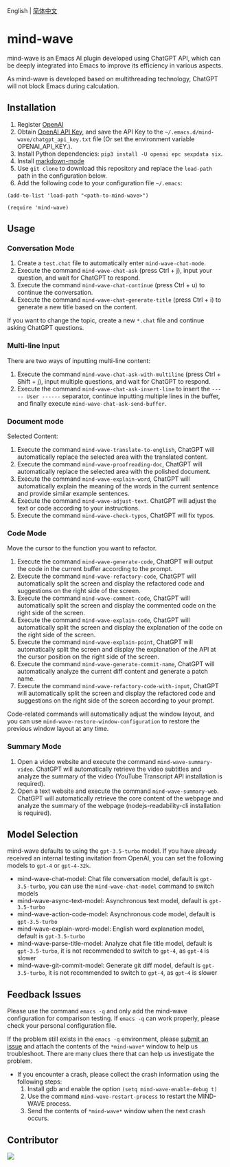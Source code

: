 English | [简体中文](./README.zh-CN.md)

# mind-wave
mind-wave is an Emacs AI plugin developed using ChatGPT API, which can be deeply integrated into Emacs to improve its efficiency in various aspects.

As mind-wave is developed based on multithreading technology, ChatGPT will not block Emacs during calculation.

## Installation
1. Register [OpenAI](https://platform.openai.com)
2. Obtain [OpenAI API Key](https://platform.openai.com/account/api-keys), and save the API Key to the `~/.emacs.d/mind-wave/chatgpt_api_key.txt` file (Or set the environment variable OPENAI_API_KEY.).
3. Install Python dependencies: `pip3 install -U openai epc sexpdata six`.
4. Install [markdown-mode](https://github.com/jrblevin/markdown-mode)
5. Use `git clone` to download this repository and replace the `load-path` path in the configuration below.
6. Add the following code to your configuration file `~/.emacs`:
```elisp
(add-to-list 'load-path "<path-to-mind-wave>")

(require 'mind-wave)
```

## Usage
### Conversation Mode
1. Create a `test.chat` file to automatically enter `mind-wave-chat-mode`.
2. Execute the command `mind-wave-chat-ask` (press Ctrl + j), input your question, and wait for ChatGPT to respond.
3. Execute the command `mind-wave-chat-continue` (press Ctrl + u) to continue the conversation.
4. Execute the command `mind-wave-chat-generate-title` (press Ctrl + i) to generate a new title based on the content.

If you want to change the topic, create a new `*.chat` file and continue asking ChatGPT questions.

### Multi-line Input
There are two ways of inputting multi-line content:

1. Execute the command `mind-wave-chat-ask-with-multiline` (press Ctrl + Shift + j), input multiple questions, and wait for ChatGPT to respond.
2. Execute the command `mind-wave-chat-ask-insert-line` to insert the `----- User ------` separator, continue inputting multiple lines in the buffer, and finally execute `mind-wave-chat-ask-send-buffer`.

### Document mode
Selected Content:

1. Execute the command `mind-wave-translate-to-english`, ChatGPT will automatically replace the selected area with the translated content.
2. Execute the command `mind-wave-proofreading-doc`, ChatGPT will automatically replace the selected area with the polished document. 
3. Execute the command `mind-wave-explain-word`, ChatGPT will automatically explain the meaning of the words in the current sentence and provide similar example sentences.
4. Execute the command `mind-wave-adjust-text`. ChatGPT will adjust the text or code according to your instructions.
5. Execute the command `mind-wave-check-typos`, ChatGPT will fix typos.

### Code Mode
Move the cursor to the function you want to refactor.

1. Execute the command `mind-wave-generate-code`, ChatGPT will output the code in the current buffer according to the prompt.
2. Execute the command `mind-wave-refactory-code`, ChatGPT will automatically split the screen and display the refactored code and suggestions on the right side of the screen.
3. Execute the command `mind-wave-comment-code`, ChatGPT will automatically split the screen and display the commented code on the right side of the screen.
4. Execute the command `mind-wave-explain-code`, ChatGPT will automatically split the screen and display the explanation of the code on the right side of the screen.
5. Execute the command `mind-wave-explain-point`, ChatGPT will automatically split the screen and display the explanation of the API at the cursor position on the right side of the screen.
6. Execute the command `mind-wave-generate-commit-name`, ChatGPT will automatically analyze the current diff content and generate a patch name.
7. Execute the command `mind-wave-refactory-code-with-input`, ChatGPT will automatically split the screen and display the refactored code and suggestions on the right side of the screen according to your prompt.

Code-related commands will automatically adjust the window layout, and you can use `mind-wave-restore-window-configuration` to restore the previous window layout at any time.

### Summary Mode
1. Open a video website and execute the command `mind-wave-summary-video`. ChatGPT will automatically retrieve the video subtitles and analyze the summary of the video (YouTube Transcript API installation is required).
2. Open a text website and execute the command `mind-wave-summary-web`. ChatGPT will automatically retrieve the core content of the webpage and analyze the summary of the webpage (nodejs-readability-cli installation is required).

## Model Selection
mind-wave defaults to using the `gpt-3.5-turbo` model. If you have already received an internal testing invitation from OpenAI, you can set the following models to `gpt-4` or `gpt-4-32k`.

* mind-wave-chat-model: Chat file conversation model, default is `gpt-3.5-turbo`, you can use the `mind-wave-chat-model` command to switch models
* mind-wave-async-text-model: Asynchronous text model, default is `gpt-3.5-turbo`
* mind-wave-action-code-model: Asynchronous code model, default is `gpt-3.5-turbo`
* mind-wave-explain-word-model: English word explanation model, default is `gpt-3.5-turbo`
* mind-wave-parse-title-model: Analyze chat file title model, default is `gpt-3.5-turbo`, it is not recommended to switch to `gpt-4`, as `gpt-4` is slower
* mind-wave-git-commit-model: Generate git diff model, default is `gpt-3.5-turbo`, it is not recommended to switch to `gpt-4`, as `gpt-4` is slower

## Feedback Issues

Please use the command `emacs -q` and only add the mind-wave configuration for comparison testing. If `emacs -q` can work properly, please check your personal configuration file.

If the problem still exists in the `emacs -q` environment, please [submit an issue](https://github.com/manateelazycat/mind-wave/issues/new) and attach the contents of the `*mind-wave*` window to help us troubleshoot. There are many clues there that can help us investigate the problem.

* If you encounter a crash, please collect the crash information using the following steps:
  1. Install gdb and enable the option `(setq mind-wave-enable-debug t)`
  2. Use the command `mind-wave-restart-process` to restart the MIND-WAVE process.
  3. Send the contents of `*mind-wave*` window when the next crash occurs.
  
## Contributor

<a href = "https://github.com/manateelazycat/mind-wave/graphs/contributors">
  <img src = "https://contrib.rocks/image?repo=manateelazycat/mind-wave"/>
</a>
